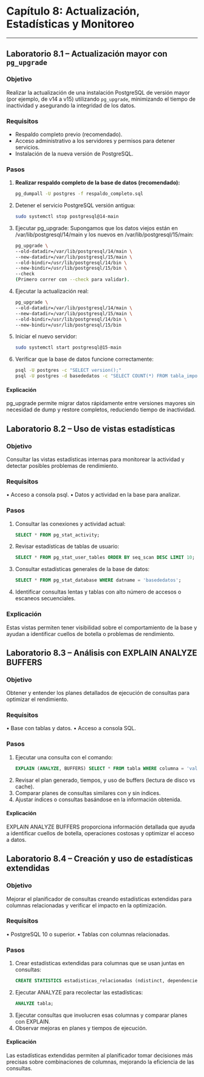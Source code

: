 # Capítulo 8: Actualización, Estadísticas y Monitoreo

---

## Laboratorio 8.1 – Actualización mayor con `pg_upgrade`

### Objetivo  
Realizar la actualización de una instalación PostgreSQL de versión mayor (por ejemplo, de v14 a v15) utilizando `pg_upgrade`, minimizando el tiempo de inactividad y asegurando la integridad de los datos.

### Requisitos  
- Respaldo completo previo (recomendado).  
- Acceso administrativo a los servidores y permisos para detener servicios.  
- Instalación de la nueva versión de PostgreSQL.

### Pasos

1. **Realizar respaldo completo de la base de datos (recomendado):**  
    ```bash
    pg_dumpall -U postgres -f respaldo_completo.sql
2.	Detener el servicio PostgreSQL versión antigua:
    ```bash
    sudo systemctl stop postgresql@14-main
3.	Ejecutar pg_upgrade:
Supongamos que los datos viejos están en /var/lib/postgresql/14/main y los nuevos en /var/lib/postgresql/15/main:
    ```bash
    pg_upgrade \
    --old-datadir=/var/lib/postgresql/14/main \
    --new-datadir=/var/lib/postgresql/15/main \
    --old-bindir=/usr/lib/postgresql/14/bin \
    --new-bindir=/usr/lib/postgresql/15/bin \
    --check
    (Primero correr con --check para validar).
4.	Ejecutar la actualización real:
    ```bash
    pg_upgrade \
    --old-datadir=/var/lib/postgresql/14/main \
    --new-datadir=/var/lib/postgresql/15/main \
    --old-bindir=/usr/lib/postgresql/14/bin \
    --new-bindir=/usr/lib/postgresql/15/bin
5.	Iniciar el nuevo servidor:
    ```bash
    sudo systemctl start postgresql@15-main
6.	Verificar que la base de datos funcione correctamente:
    ```bash
    psql -U postgres -c "SELECT version();"
    psql -U postgres -d basededatos -c "SELECT COUNT(*) FROM tabla_importante;"
#### Explicación
pg_upgrade permite migrar datos rápidamente entre versiones mayores sin necesidad de dump y restore completos, reduciendo tiempo de inactividad.

## Laboratorio 8.2 – Uso de vistas estadísticas
### Objetivo
Consultar las vistas estadísticas internas para monitorear la actividad y detectar posibles problemas de rendimiento.
### Requisitos
•	Acceso a consola psql.
•	Datos y actividad en la base para analizar.
### Pasos
1.	Consultar las conexiones y actividad actual:
    ```sql
    SELECT * FROM pg_stat_activity;
2.	Revisar estadísticas de tablas de usuario:
    ```sql
    SELECT * FROM pg_stat_user_tables ORDER BY seq_scan DESC LIMIT 10;
3.	Consultar estadísticas generales de la base de datos:
    ```sql
    SELECT * FROM pg_stat_database WHERE datname = 'basededatos';
4.	Identificar consultas lentas y tablas con alto número de accesos o escaneos secuenciales.
### Explicación
Estas vistas permiten tener visibilidad sobre el comportamiento de la base y ayudan a identificar cuellos de botella o problemas de rendimiento.

## Laboratorio 8.3 – Análisis con EXPLAIN ANALYZE BUFFERS
### Objetivo
Obtener y entender los planes detallados de ejecución de consultas para optimizar el rendimiento.
### Requisitos
•	Base con tablas y datos.
•	Acceso a consola SQL.
### Pasos
1.	Ejecutar una consulta con el comando:
    ```sql
    EXPLAIN (ANALYZE, BUFFERS) SELECT * FROM tabla WHERE columna = 'valor';
2.	Revisar el plan generado, tiempos, y uso de buffers (lectura de disco vs cache).
3.	Comparar planes de consultas similares con y sin índices.
4.	Ajustar índices o consultas basándose en la información obtenida.
#### Explicación
EXPLAIN ANALYZE BUFFERS proporciona información detallada que ayuda a identificar cuellos de botella, operaciones costosas y optimizar el acceso a datos.
 
## Laboratorio 8.4 – Creación y uso de estadísticas extendidas
### Objetivo
Mejorar el planificador de consultas creando estadísticas extendidas para columnas relacionadas y verificar el impacto en la optimización.
### Requisitos
•	PostgreSQL 10 o superior.
•	Tablas con columnas relacionadas.
### Pasos
1.	Crear estadísticas extendidas para columnas que se usan juntas en consultas:
    ```sql
    CREATE STATISTICS estadisticas_relacionadas (ndistinct, dependencies) ON columna1, columna2 FROM tabla;
2.	Ejecutar ANALYZE para recolectar las estadísticas:
    ```sql
    ANALYZE tabla;
3.	Ejecutar consultas que involucren esas columnas y comparar planes con EXPLAIN.
4.	Observar mejoras en planes y tiempos de ejecución.
#### Explicación
Las estadísticas extendidas permiten al planificador tomar decisiones más precisas sobre combinaciones de columnas, mejorando la eficiencia de las consultas.
